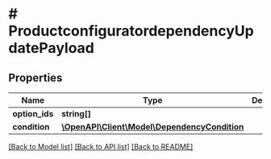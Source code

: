 # # ProductconfiguratordependencyUpdatePayload


## Properties 


Name | Type | Description | Notes
------------ | ------------- | ------------- | -------------
**option_ids**| **string[]** |   | [optional]
**condition**| [**\OpenAPI\Client\Model\DependencyCondition**](DependencyCondition.md) |   | [optional]


[[Back to Model list]](../../README.md#models) [[Back to API list]](../../README.md#endpoints) [[Back to README]](../../README.md)

